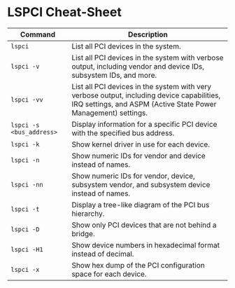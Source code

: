 # LSPCI Cheat-Sheet

| Command                  | Description                                                                                                                                                  |
| ------------------------ | ------------------------------------------------------------------------------------------------------------------------------------------------------------ |
| `lspci`                  | List all PCI devices in the system.                                                                                                                          |
| `lspci -v`               | List all PCI devices in the system with verbose output, including vendor and device IDs, subsystem IDs, and more.                                            |
| `lspci -vv`              | List all PCI devices in the system with very verbose output, including device capabilities, IRQ settings, and ASPM (Active State Power Management) settings. |
| `lspci -s <bus_address>` | Display information for a specific PCI device with the specified bus address.                                                                                |
| `lspci -k`               | Show kernel driver in use for each device.                                                                                                                   |
| `lspci -n`               | Show numeric IDs for vendor and device instead of names.                                                                                                     |
| `lspci -nn`              | Show numeric IDs for vendor, device, subsystem vendor, and subsystem device instead of names.                                                                |
| `lspci -t`               | Display a tree-like diagram of the PCI bus hierarchy.                                                                                                        |
| `lspci -D`               | Show only PCI devices that are not behind a bridge.                                                                                                          |
| `lspci -H1`              | Show device numbers in hexadecimal format instead of decimal.                                                                                                |
| `lspci -x`               | Show hex dump of the PCI configuration space for each device.                                                                                                |
